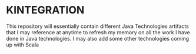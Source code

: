 KINTEGRATION
============
This repository will essentially contain different Java Technologies artifacts that I may reference at anytime to refresh
my memory on all the work I have done in Java technologies. 
I may also add some other technologies coming up with Scala
